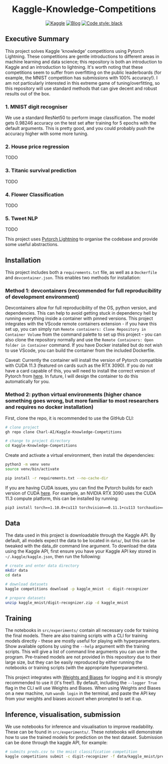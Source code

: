 <div align="center">

# Kaggle-Knowledge-Competitions

[![Kaggle](http://img.shields.io/badge/Kaggle-Competitions-44c5ce.svg)](https://www.kaggle.com/competitions)
[![Blog](http://img.shields.io/badge/Blog-TBD-c044ce.svg)](https://charl-ai.github.io/)
[![Code style: black](https://img.shields.io/badge/code%20style-black-000000.svg)](https://github.com/psf/black)


</div>

## Executive Summary

This project solves Kaggle 'knowledge' competitions using Pytorch Lightning. These competitions are gentle introductions to different areas in machine learning and data science; this repository is both an introduction to Kaggle and an introduction to lightning. It's worth noting that these competitions seem to suffer from overfitting on the public leaderboards (for example, the MNIST competition has submissions with 100% accuracy!). I am not particularly interested in this extreme game of tuning/overfitting, so this repository will use standard methods that can give decent and robust results out of the box.

### 1. MNIST digit recogniser
We use a standard ResNet50 to perform image classification. The model gets 0.98246 accuracy on the test set after training for 5 epochs with the default arguments. This is pretty good, and you could probably push the accuracy higher with some more tuning.

### 2. House price regression
TODO

### 3. Titanic survival prediction
TODO

### 4. Flower Classification
TODO

### 5. Tweet NLP
TODO


This project uses [Pytorch Lightning](https://pytorch-lightning.readthedocs.io/en/latest/) to organise the codebase and provide some useful abstractions.

## Installation

This project includes both a `requirements.txt` file, as well as a `Dockerfile` and `devcontainer.json`. This enables two methods for installation:

### Method 1: devcontainers (recommended for full reproducibility of development environment)

Devcontainers allow for full reproducibility of the OS, python version, and dependencies. This can help to avoid getting stuck in dependency hell by running everything inside a container with pinned versions.
This project integrates with the VScode remote containers extension - if you have this set up, you can simply run `Remote containers: Clone Repository in Container Volume` from the command
palette to set up this project - you can also clone the repository normally and use the `Remote Containers: Open folder in Container` command.
If you have Docker installed but do not wish to use VScode, you can build the container from the included Dockerfile.

Caveat: Currently the container will install the version of Pytorch compatible with CUDA 11.3 (featured on cards such as the RTX 3090). If you do not have a card capable of this, you will
need to install the correct version of Pytorch from [here](https://pytorch.org/get-started/locally/). In future, I will design the container to do this automatically for you.

### Method 2: python virtual environments (higher chance something goes wrong, but more familiar to most researchers and requires no docker installation)

First, clone the repo, it is recommended to use the GitHub CLI:
```bash
# clone project
gh repo clone Charl-AI/Kaggle-Knowledge-Competitions

# change to project directory
cd Kaggle-Knowledge-Competitions
```

Create and activate a virtual environment, then install the dependencies:

```bash
python3 -m venv venv
source venv/bin/activate

pip install -r requirements.txt --no-cache-dir
```

If you are having CUDA issues, you can find the Pytorch builds for each version of CUDA [here](https://pytorch.org/get-started/locally/). For example, an NVIDIA RTX 3090 uses the CUDA 11.3 compute platform, this can be installed by running:

```bash
pip3 install torch==1.10.0+cu113 torchvision==0.11.1+cu113 torchaudio==0.10.0+cu113 -f https://download.pytorch.org/whl/cu113/torch_stable.html
```

## Data

The data used in this project is downloadable through the Kaggle API. By default, all models expect the data to be located in ```data/```, but this can be tweaked with the data_dir command line argument. To download the data using the Kaggle API, first ensure you have your Kaggle API key stored in ```~/.kaggle/kaggle.json```, then run the following:

```bash
# create and enter data directory
mkdir data
cd data

# download datasets
kaggle competitions download -p kaggle_mnist -c digit-recognizer

# prepare datasets
unzip kaggle_mnist/digit-recognizer.zip -d kaggle_mnist
```

## Training

The notebooks in ```src/experiments/``` contain all necessary code for training the final models. There are also training scripts with a CLI for training models directly - these are mostly useful for playing with hyperparameters. Show available options by using the ```--help``` argument with the training scripts. This will give a list of command line arguments you can use in the program. Pre-trained models are not provided in this repository due to their large size, but they can be easily reproduced by either running the notebooks or training scripts (with the appropriate hyperparameters).


This project integrates with [Weights and Biases](https://wandb.ai/site) for logging and it is strongly recommended to use it (it's free!). By default, including the ```--logger True``` flag in the CLI will use Weights and Biases.
When using Weights and Biases on a new machine, run ```wandb login``` in the terminal, and paste the API key from your weights and biases account when prompted to set it up.

## Inference, visualisation, submission

We use notebooks for inference and visualisation to improve readability. These can be found in ```src/experiments/```. These notebooks will demonstrate how to use the trained models for prediction on the test dataset. Submission can be done through the kaggle API, for example:
```bash
# submits preds.csv to the mnist classification competition
kaggle competitions submit -c digit-recognizer -f data/kaggle_mnist/preds.csv --message first_submission_with_api
```
